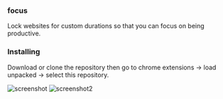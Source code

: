 ### focus

Lock websites for custom durations so that you can focus on being productive.

### Installing
Download or clone the repository then go to chrome extensions -> load unpacked -> select this repository. 

![screenshot](https://user-images.githubusercontent.com/17792243/77240543-81451280-6bbd-11ea-9e83-47927ee7ac8b.PNG)
![screenshot2](https://user-images.githubusercontent.com/17792243/77240571-eef13e80-6bbd-11ea-934b-b76e36468e2b.PNG)
